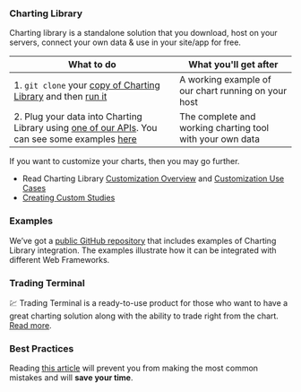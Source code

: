 ### Charting Library

Charting library is a standalone solution that you download, host on your servers, connect your own data & use in your site/app for free.

| What to do | What you'll get after |
|---|---|
|1. `git clone` your [copy of Charting Library](Package-Content) and then [run it](Running-Your-Charting-Library)|A working example of our chart running on your host|
|2. Plug your data into Charting Library using [one of our APIs](How-To-Connect-My-Data). You can see some examples [here](How-To-Connect-My-Data#examples)|The complete and working charting tool with your own data|

If you want to customize your charts, then you may go further.

* Read Charting Library [Customization Overview](Customization-Overview) and [Customization Use Cases](Customization-Use-Cases)
* [Creating Custom Studies](Creating-Custom-Studies)

### Examples

We’ve got a [public GitHub repository](https://github.com/tradingview/charting-library-examples) that includes examples of Charting Library integration. The examples illustrate how it can be integrated with different Web Frameworks.

### Trading Terminal

:chart: Trading Terminal is a ready-to-use product for those who want to have a great charting solution along with the ability to trade right from the chart. [Read more](Trading-Terminal).

### Best Practices

Reading [this article](Best-Practices) will prevent you from making the most common mistakes and will **save your time**.
